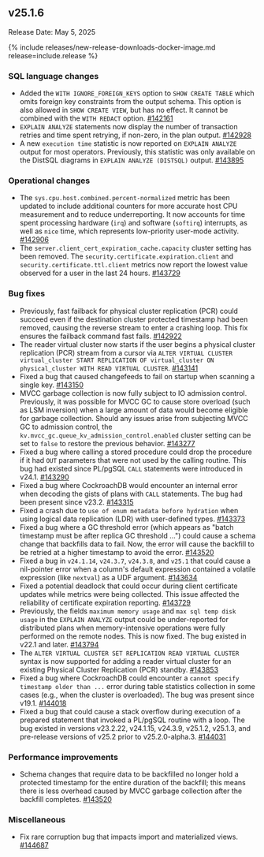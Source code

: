 ## v25.1.6

Release Date: May 5, 2025

{% include releases/new-release-downloads-docker-image.md release=include.release %}

<h3 id="v25-1-6-sql-language-changes">SQL language changes</h3>

- Added the `WITH IGNORE_FOREIGN_KEYS` option to `SHOW CREATE TABLE` which omits foreign key constraints from the output schema. This option is also allowed in `SHOW CREATE VIEW`, but has no effect. It cannot be combined with the `WITH REDACT` option.
 [#142161][#142161]
- `EXPLAIN ANALYZE` statements now display the number of transaction retries and time spent retrying, if non-zero, in the plan output.
 [#142928][#142928]
- A new `execution time` statistic is now reported on `EXPLAIN ANALYZE` output for most operators. Previously, this statistic was only available on the DistSQL diagrams in `EXPLAIN ANALYZE (DISTSQL)` output.
 [#143895][#143895]

<h3 id="v25-1-6-operational-changes">Operational changes</h3>

- The `sys.cpu.host.combined.percent-normalized` metric has been updated to include additional counters for more accurate host CPU measurement and to reduce underreporting. It now accounts for time spent processing hardware (`irq`) and software (`softirq`) interrupts, as well as `nice` time, which represents low-priority user-mode activity.
 [#142906][#142906]
- The `server.client_cert_expiration_cache.capacity` cluster setting has been removed. The `security.certificate.expiration.client` and `security.certificate.ttl.client` metrics now report the lowest value observed for a user in the last 24 hours.
 [#143729][#143729]

<h3 id="v25-1-6-bug-fixes">Bug fixes</h3>

- Previously, fast failback for physical cluster replication (PCR) could succeed even if the destination cluster protected timestamp had been removed, causing the reverse stream to enter a crashing loop. This fix ensures the failback command fast fails.
 [#142922][#142922]
- The reader virtual cluster now starts if the user begins a physical cluster replication (PCR) stream from a cursor via `ALTER VIRTUAL CLUSTER virtual_cluster START REPLICATION OF virtual_cluster ON physical_cluster WITH READ VIRTUAL CLUSTER`.
 [#143141][#143141]
- Fixed a bug that caused changefeeds to fail on startup when scanning a single key.
 [#143150][#143150]
- MVCC garbage collection is now fully subject to IO admission control. Previously, it was possible for MVCC GC to cause store overload (such as LSM inversion) when a large amount of data would become eligible for garbage collection. Should any issues arise from subjecting MVCC GC to admission control, the `kv.mvcc_gc.queue_kv_admission_control.enabled` cluster setting can be set to `false` to restore the previous behavior.
 [#143277][#143277]
- Fixed a bug where calling a stored procedure could drop the procedure if it had `OUT` parameters that were not used by the calling routine. This bug had existed since PL/pgSQL `CALL` statements were introduced in v24.1.
 [#143290][#143290]
- Fixed a bug where CockroachDB would encounter an internal error when decoding the gists of plans with `CALL` statements. The bug had been present since v23.2.
 [#143315][#143315]
- Fixed a crash due to `use of enum metadata before hydration` when using logical data replication (LDR) with user-defined types.
 [#143373][#143373]
- Fixed a bug where a GC threshold error (which appears as "batch timestamp must be after replica GC threshold ...") could cause a schema change that backfills data to fail. Now, the error will cause the backfill to be retried at a higher timestamp to avoid the error.
 [#143520][#143520]
- Fixed a bug in `v24.1.14`, `v24.3.7`, `v24.3.8`, and `v25.1` that could cause a nil-pointer error when a column's default expression contained a volatile expression (like `nextval`) as a UDF argument.
 [#143634][#143634]
- Fixed a potential deadlock that could occur during client certificate updates while metrics were being collected. This issue affected the reliability of certificate expiration reporting.
 [#143729][#143729]
- Previously, the fields `maximum memory usage` and `max sql temp disk usage` in the `EXPLAIN ANALYZE` output could be under-reported for distributed plans when memory-intensive operations were fully performed on the remote nodes. This is now fixed. The bug existed in v22.1 and later.
 [#143794][#143794]
- The `ALTER VIRTUAL CLUSTER SET REPLICATION READ VIRTUAL CLUSTER` syntax is now supported for adding a reader virtual cluster for an existing Physical Cluster Replication (PCR) standby.
 [#143853][#143853]
- Fixed a bug where CockroachDB could encounter a `cannot specify timestamp older than ...` error during table statistics collection in some cases (e.g., when the cluster is overloaded). The bug was present since v19.1.
 [#144018][#144018]
- Fixed a bug that could cause a stack overflow during execution of a prepared statement that invoked a PL/pgSQL routine with a loop. The bug existed in versions v23.2.22, v24.1.15, v24.3.9, v25.1.2, v25.1.3, and pre-release versions of v25.2 prior to v25.2.0-alpha.3.
 [#144031][#144031]

<h3 id="v25-1-6-performance-improvements">Performance improvements</h3>

- Schema changes that require data to be backfilled no longer hold a protected timestamp for the entire duration of the backfill; this means there is less overhead caused by MVCC garbage collection after the backfill completes.
 [#143520][#143520]

<h3 id="v25-1-6-miscellaneous">Miscellaneous</h3>

- Fix rare corruption bug that impacts import and
  materialized views. [#144687][#144687]


[#142928]: https://github.com/cockroachdb/cockroach/pull/142928
[#143729]: https://github.com/cockroachdb/cockroach/pull/143729
[#143277]: https://github.com/cockroachdb/cockroach/pull/143277
[#143853]: https://github.com/cockroachdb/cockroach/pull/143853
[#144018]: https://github.com/cockroachdb/cockroach/pull/144018
[#144031]: https://github.com/cockroachdb/cockroach/pull/144031
[#143895]: https://github.com/cockroachdb/cockroach/pull/143895
[#144687]: https://github.com/cockroachdb/cockroach/pull/144687
[#143141]: https://github.com/cockroachdb/cockroach/pull/143141
[#143150]: https://github.com/cockroachdb/cockroach/pull/143150
[#143290]: https://github.com/cockroachdb/cockroach/pull/143290
[#143373]: https://github.com/cockroachdb/cockroach/pull/143373
[#142161]: https://github.com/cockroachdb/cockroach/pull/142161
[#142906]: https://github.com/cockroachdb/cockroach/pull/142906
[#142922]: https://github.com/cockroachdb/cockroach/pull/142922
[#143315]: https://github.com/cockroachdb/cockroach/pull/143315
[#143520]: https://github.com/cockroachdb/cockroach/pull/143520
[#143634]: https://github.com/cockroachdb/cockroach/pull/143634
[#143794]: https://github.com/cockroachdb/cockroach/pull/143794

